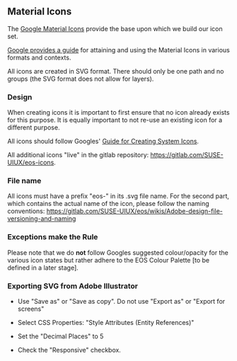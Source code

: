 ## Material Icons

The [Google Material Icons](https://material.io/icons/) provide the base upon which we build our icon set. 

[Google provides a guide](http://google.github.io/material-design-icons/) for attaining and using the Material Icons in various formats and contexts.

All icons are created in SVG format. There should only be one path and no groups (the SVG format does not allow for layers).


### Design

When creating icons it is important to first ensure that no icon already exists for this purpose. It is equally important to not re-use an existing icon for a different purpose.

All icons should follow Googles' [Guide for Creating System Icons](https://material.io/guidelines/style/icons.html#icons-system-icons).

All additional icons "live" in the gitlab repository: https://gitlab.com/SUSE-UIUX/eos-icons.

### File name

All icons must have a prefix "eos-" in its .svg file name. For the second part, which contains the actual name of the icon, please follow the naming conventions: https://gitlab.com/SUSE-UIUX/eos/wikis/Adobe-design-file-versioning-and-naming

### Exceptions make the Rule

Please note that we do **not** follow Googles suggested colour/opacity for the various icon states but rather adhere to the EOS Colour Palette [to be defined in a later stage].

### Exporting SVG from Adobe Illustrator

- Use "Save as" or "Save as copy". Do not use "Export as" or "Export for screens"

- Select CSS Properties: "Style Attributes (Entity References)"

- Set the "Decimal Places" to 5

- Check the "Responsive" checkbox.




